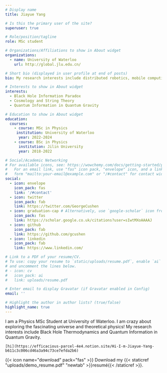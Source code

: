 ```yaml
---
# Display name
title: Jiayue Yang

# Is this the primary user of the site?
superuser: true

# Role/position/tagline
role: MSc student

# Organizations/Affiliations to show in About widget
organizations:
  - name: University of Waterloo
    url: http://global.jlu.edu.cn/

# Short bio (displayed in user profile at end of posts)
bio: My research interests include distributed robotics, mobile computing and programmable matter.

# Interests to show in About widget
interests:
  - Black Hole Information Paradox
  - Cosmology and String Theory
  - Quantum Information in Quantum Gravity

# Education to show in About widget
education:
  courses:
    - course: MSc in Physics
     institution: University of Waterloo
      year: 2022-2024
    - course: BSc in Physics
      institution: Jilin University
      year: 2018-2022

# Social/Academic Networking
# For available icons, see: https://wowchemy.com/docs/getting-started/page-builder/#icons
#   For an email link, use "fas" icon pack, "envelope" icon, and a link in the
#   form "mailto:your-email@example.com" or "/#contact" for contact widget.
social:
  - icon: envelope
    icon_pack: fas
    link: '/#contact'
  - icon: twitter
    icon_pack: fab
    link: https://twitter.com/GeorgeCushen
  - icon: graduation-cap # Alternatively, use `google-scholar` icon from `ai` icon pack
    icon_pack: fas
    link: https://scholar.google.co.uk/citations?user=sIwtMXoAAAAJ
  - icon: github
    icon_pack: fab
    link: https://github.com/gcushen
  - icon: linkedin
    icon_pack: fab
    link: https://www.linkedin.com/

# Link to a PDF of your resume/CV.
# To use: copy your resume to `static/uploads/resume.pdf`, enable `ai` icons in `params.toml`,
# and uncomment the lines below.
# - icon: cv
#   icon_pack: ai
#   link: uploads/resume.pdf

# Enter email to display Gravatar (if Gravatar enabled in Config)
email: ''

# Highlight the author in author lists? (true/false)
highlight_name: true
---
```


I am a Physics MSc Student at University of Waterloo. I am crazy about exploring the fascinating universe and theoretical physics! My research interests include Black Hole Thermodynamics and Quantum Information in Quantum Gravity. 

    [hi](https://efficacious-parcel-4e4.notion.site/Hi-I-m-Jiayue-Yang-b611c3c006cd46a3a94c73ce7efda2b6)

{{< icon name="download" pack="fas" >}} Download my {{< staticref "uploads/demo_resume.pdf" "newtab" >}}resumé{{< /staticref >}}.
